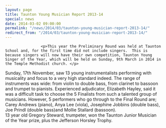 ```yaml
---
layout: page
title: Taunton Young Musician Report 2013-14
special: news
date: 2014-03-02 09:00:00
permalink: "/news/2014/03/taunton-young-musician-report-2013-14/"
redirect_from: "/2014/03/taunton-young-musician-report-2013-14/"
---
```



                    
                    <p>This year the Preliminary Round was held at Taunton School and, for the first time did not include singers.  This is because singers will now have their own competition, Taunton Young Singer of the Year, which will be held on Sunday, 9th March in 2014 in the Temple Methodist church. </p>
<p>Sunday, 17th November, saw 13 young instrumentalists performing with musicality  and focus to a very high standard indeed.  The range of instruments was wide: from violin to double bass, from clarinet to bassoon and trumpet to pianists.  Experienced adjudicator, Elizabeth Hayley, said it was a difficult task to choose the 5 Finalists from such a talented group of musicians. However, 5 performers who go through to the Final Round are; Carey Andrews (piano), Anya Lee (viola), Josephine Jobbins (double bass), Joe Prindl (double bass)and Mollie Stallard (bassoon).<br />
13 year old Gregory Steward, trumpeter, won the Taunton Junior Musician of the Year prize, plus the Jefferson Horsley Trophy.</p>

                
